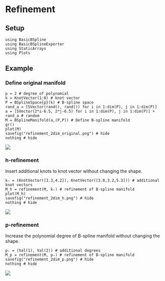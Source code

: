 # Refinement

## Setup

```@example math_refinement
using BasicBSpline
using BasicBSplineExporter
using StaticArrays
using Plots
```

## Example
### Define original manifold

```@example math_refinement
p = 2 # degree of polynomial
k = KnotVector(1:8) # knot vector
P = BSplineSpace{p}(k) # B-spline space
rand_a = [SVector(rand(), rand()) for i in 1:dim(P), j in 1:dim(P)]
a = [SVector(2*i-6.5, 2*j-6.5) for i in 1:dim(P), j in 1:dim(P)] + rand_a # random 
M = BSplineManifold(a,(P,P)) # Define B-spline manifold
gr()
plot(M)
savefig("refinement_2dim_original.png") # hide
nothing # hide
```

![](refinement_2dim_original.png)

### h-refinement
Insert additional knots to knot vector without changing the shape.

```@repl math_refinement
k₊ = (KnotVector([3.3,4.2]), KnotVector([3.8,3.2,5.3])) # additional knot vectors
M_h = refinement(M, k₊) # refinement of B-spline manifold
plot(M_h)
savefig("refinement_2dim_h.png") # hide
nothing # hide
```

![](refinement_2dim_h.png)

### p-refinement
Increase the polynomial degree of B-spline manifold without changing the shape.

```@repl math_refinement
p₊ = (Val(1), Val(2)) # additional degrees
M_p = refinement(M, p₊) # refinement of B-spline manifold
savefig("refinement_2dim_p.png") # hide
nothing # hide
```

![](refinement_2dim_p.png)
